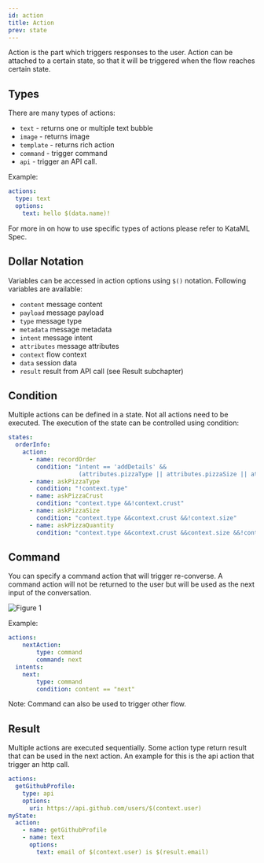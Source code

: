 ```yaml
---
id: action
title: Action
prev: state
---
```


Action is the part which triggers responses to the user. Action can be attached to a certain state, so that it will be triggered when the flow reaches certain state.

## Types

There are many types of actions:

- `text` - returns one or multiple text bubble
- `image` - returns image
- `template` - returns rich action
- `command` - trigger command
- `api` - trigger an API call.

Example:

```yaml
actions:
  type: text
  options:
    text: hello $(data.name)!
```

For more in on how to use specific types of actions please refer to KataML Spec.

## Dollar Notation

Variables can be accessed in action options using `$()` notation. Following variables are available:

- `content` message content
- `payload` message payload
- `type` message type
- `metadata` message metadata
- `intent` message intent
- `attributes` message attributes
- `context` flow context
- `data` session data
- `result` result from API call (see Result subchapter)

## Condition

Multiple actions can be defined in a state. Not all actions need to be executed. The execution of the state can be controlled using condition:

```yaml
states:
  orderInfo:
    action:
      - name: recordOrder
        condition: "intent == 'addDetails' &&
                    (attributes.pizzaType || attributes.pizzaSize || attributes.pizzaCrust || attributes.pizzaQuantity)"
      - name: askPizzaType
        condition: "!context.type"
      - name: askPizzaCrust
        condition: "context.type &&!context.crust"
      - name: askPizzaSize
        condition: "context.type &&context.crust &&!context.size"
      - name: askPizzaQuantity
        condition: "context.type &&context.crust &&context.size &&!context.quantity"
```

## Command

You can specify a command action that will trigger re-converse. A command action will not be returned to the user but will be used as the next input of the conversation.

![Figure 1](./images/action/figure-1.png)

Example:

```yaml
actions:
    nextAction:
        type: command
        command: next
  intents:
    next:
        type: command
        condition: content == "next"
```

Note: Command can also be used to trigger other flow.

## Result

Multiple actions are executed sequentially. Some action type return result that can be used in the next action. An example for this is the api action that trigger an http call.

```yaml
actions:
  getGithubProfile:
    type: api
    options:
      uri: https://api.github.com/users/$(context.user)
myState:
  action:
    - name: getGithubProfile
    - name: text
      options:
        text: email of $(context.user) is $(result.email)
```
